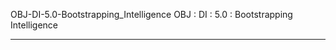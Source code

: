 OBJ-DI-5.0-Bootstrapping_Intelligence 
OBJ : DI : 5.0 : Bootstrapping Intelligence

---
[^1]:: [[Notes on bootstrapping intelligence]]
[^2]:: [[Tasks related to bootstrapping intelligence]]
